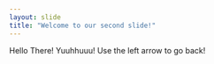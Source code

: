 ```yaml
---
layout: slide
title: "Welcome to our second slide!"
---
```

Hello There! Yuuhhuuu!
Use the left arrow to go back!
